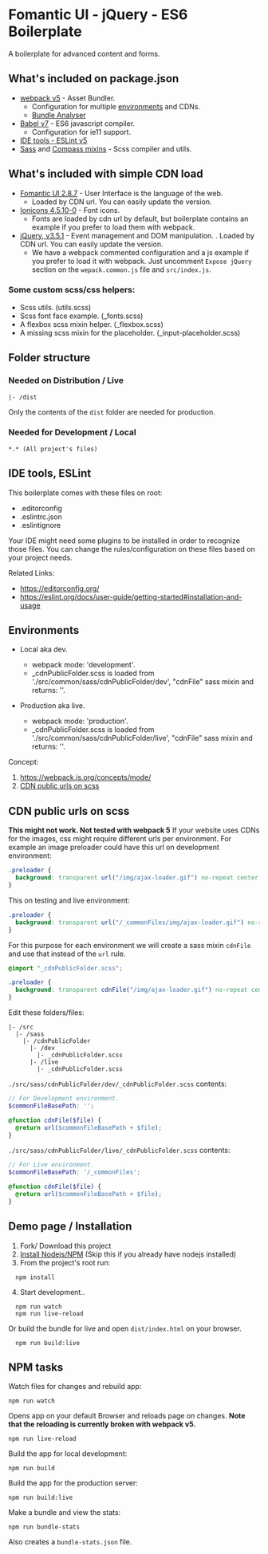
# Fomantic UI - jQuery - ES6 Boilerplate
A boilerplate for advanced content and forms.

## What's included on package.json
  - [webpack v5](https://webpack.js.org/) - Asset Bundler.
    - Configuration for multiple [environments](#environments) and CDNs.
    - [Bundle Analyser](https://github.com/webpack-contrib/webpack-bundle-analyzer)
  - [Babel v7](https://babeljs.io/) - ES6 javascript compiler.
    - Configuration for ie11 support.
  - [IDE tools - ESLint v5](#IDE-tools-ESLint)
  - [Sass](http://sass-lang.com/) and [Compass mixins](https://github.com/askucher/compass-sass-mixins) - Scss compiler and utils.

## What's included with simple CDN load
  - [Fomantic UI 2.8.7](https://Fomantic-ui.com) - User Interface is the language of the web.
    - Loaded by CDN url. You can easily update the version.
  - [Ionicons 4.5.10-0](https://ionicons.com/v4/) - Font icons.
    - Fonts are loaded by cdn url by default, but boilerplate contains an example if you prefer to load them with webpack.
  - [jQuery, v3.5.1](https://jquery.com/) - Event management and DOM manipulation.
    . Loaded by CDN url. You can easily update the version.
    - We have a webpack commented configuration and a js example if you prefer to load it with webpack. Just uncomment `Expose jQuery` section on the `wepack.common.js` file and `src/index.js`.


### Some custom scss/css helpers:
  - Scss utils. (utils.scss)
  - Scss font face example. (_fonts.scss)
  - A flexbox scss mixin helper. (_flexbox.scss)
  - A missing scss mixin for the placeholder. (_input-placeholder.scss)

## Folder structure
### Needed on Distribution / Live
```
|- /dist
```
Only the contents of the `dist` folder are needed for production.

### Needed for Development / Local
```
*.* (All project's files)
```

## IDE tools, ESLint
This boilerplate comes with these files on root:
- .editorconfig
- .eslintrc.json
- .eslintignore

 Your IDE might need some plugins to be installed in order to recognize those files. You can change the rules/configuration on these files based on your project needs.

Related Links:
- https://editorconfig.org/
- https://eslint.org/docs/user-guide/getting-started#installation-and-usage

## Environments
- Local aka dev.
  - webpack mode: 'development'.
  - _cdnPublicFolder.scss is loaded from './src/common/sass/cdnPublicFolder/dev', "cdnFile" sass mixin and returns: ''.

- Production aka live.
  - webpack mode: 'production'.
  - _cdnPublicFolder.scss is loaded from './src/common/sass/cdnPublicFolder/live', "cdnFile" sass mixin and returns: ''.

Concept:
  1. https://webpack.js.org/concepts/mode/
  2. [CDN public urls on scss](#CDN-public-urls-on-scss)

## CDN public urls on scss
**This might not work. Not tested with webpack 5**
If your website uses CDNs for the images, css might require different urls per
environment. For example an image preloader could have this url on development environment:

```scss
.preloader {
  background: transparent url("/img/ajax-loader.gif") no-repeat center center;
}
```
This on testing and live environment:
```scss
.preloader {
  background: transparent url("/_commonFiles/img/ajax-loader.gif") no-repeat center center;
}
```

For this purpose for each environment we will create a sass mixin `cdnFile` and use that instead of the `url` rule.

```scss
@import "_cdnPublicFolder.scss";

.preloader {
  background: transparent cdnFile("/img/ajax-loader.gif") no-repeat center center;
}
```

Edit these folders/files:
```
|- /src
  |- /sass
    |- /cdnPublicFolder
      |- /dev
        |- _cdnPublicFolder.scss
      |- /live
        |- _cdnPublicFolder.scss
```

`./src/sass/cdnPublicFolder/dev/_cdnPublicFolder.scss` contents:
```scss
// For Development environment.
$commonFileBasePath: '';

@function cdnFile($file) {
  @return url($commonFileBasePath + $file);
}
```

`./src/sass/cdnPublicFolder/live/_cdnPublicFolder.scss` contents:
```scss
// For Live environment.
$commonFileBasePath: '/_commonFiles';

@function cdnFile($file) {
  @return url($commonFileBasePath + $file);
}
```

## Demo page / Installation
1. Fork/ Download this project
2. [Install Nodejs/NPM](#Install-Nodejs/NPM) (Skip this if you already have nodejs installed)
3. From the project's root run:
```
  npm install
```
4. Start development..
```
  npm run watch
  npm run live-reload
```

Or build the bundle for live and open `dist/index.html` on your browser.
```
  npm run build:live
```

## NPM tasks
Watch files for changes and rebuild app:
```
npm run watch
```


Opens app on your default Browser and reloads page on changes.
**Note that the reloading is currently broken with webpack v5.**
```
npm run live-reload
```

Build the app for local development:
```
npm run build
```

Build the app for the production server:
```
npm run build:live
```

Make a bundle and view the stats:
```
npm run bundle-stats
```
Also creates a `bundle-stats.json` file.

